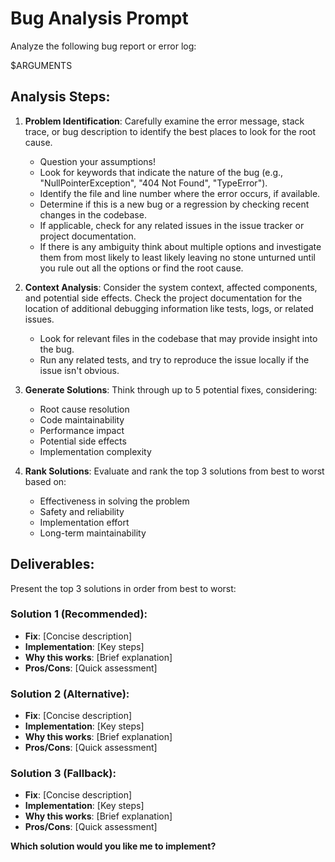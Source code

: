 # Bug Analysis Prompt

Analyze the following bug report or error log:

$ARGUMENTS

## Analysis Steps:

1. **Problem Identification**: Carefully examine the error message, stack trace, or bug description to identify the best places to look for the root cause. 
   - Question your assumptions!
   - Look for keywords that indicate the nature of the bug (e.g., "NullPointerException", "404 Not Found", "TypeError").
   - Identify the file and line number where the error occurs, if available.
   - Determine if this is a new bug or a regression by checking recent changes in the codebase.
   - If applicable, check for any related issues in the issue tracker or project documentation.
   - If there is any ambiguity think about multiple options and investigate them from most likely to least likely leaving no stone unturned until you rule out all the options or find the root cause.


2. **Context Analysis**: Consider the system context, affected components, and potential side effects. Check the project documentation for the location of additional debugging information like tests, logs, or related issues. 
   - Look for relevant files in the codebase that may provide insight into the bug.
   - Run any related tests, and try to reproduce the issue locally if the issue isn't obvious.

3. **Generate Solutions**: Think through up to 5 potential fixes, considering:
   - Root cause resolution
   - Code maintainability
   - Performance impact
   - Potential side effects
   - Implementation complexity

4. **Rank Solutions**: Evaluate and rank the top 3 solutions from best to worst based on:
   - Effectiveness in solving the problem
   - Safety and reliability
   - Implementation effort
   - Long-term maintainability

## Deliverables:

Present the top 3 solutions in order from best to worst:

### Solution 1 (Recommended):
- **Fix**: [Concise description]
- **Implementation**: [Key steps]
- **Why this works**: [Brief explanation]
- **Pros/Cons**: [Quick assessment]

### Solution 2 (Alternative):
- **Fix**: [Concise description]
- **Implementation**: [Key steps]
- **Why this works**: [Brief explanation]
- **Pros/Cons**: [Quick assessment]

### Solution 3 (Fallback):
- **Fix**: [Concise description]
- **Implementation**: [Key steps]
- **Why this works**: [Brief explanation]
- **Pros/Cons**: [Quick assessment]

**Which solution would you like me to implement?**